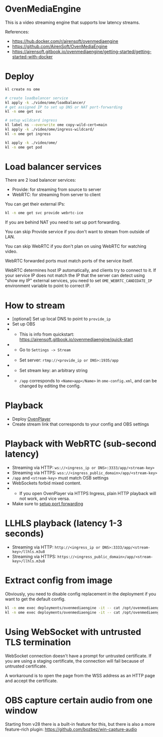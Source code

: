 
# OvenMediaEngine

This is a video streaming engine that supports low latency streams.

References:
- https://hub.docker.com/r/airensoft/ovenmediaengine
- https://github.com/AirenSoft/OvenMediaEngine
- https://airensoft.gitbook.io/ovenmediaengine/getting-started/getting-started-with-docker

# Deploy

```bash
kl create ns ome

# create loadbalancer service
kl apply -k ./video/ome/loadbalancer/
# get assigned IP to set up DNS or NAT port-forwarding
kl -n ome get svc

# setup wildcard ingress
kl label ns --overwrite ome copy-wild-cert=main
kl apply -k ./video/ome/ingress-wildcard/
kl -n ome get ingress

kl apply -k ./video/ome/
kl -n ome get pod
```

# Load balancer services

There are 2 load balancer services:
- Provide: for streaming from source to server
- WebRTC: for streaming from server to client

You can get their external IPs:
```bash
kl -n ome get svc provide webrtc-ice
```

If you are behind NAT you need to set up port forwarding.

You can skip Provide service if you don't want to stream from outside of LAN.

You can skip WebRTC if you don't plan on using WebRTC for watching video.

WebRTC forwarded ports must match ports of the service itself.

WebRTC determines host IP automatically, and clients try to connect to it.
If your service IP does not match the IP that the server can detect using "show my IP" external services,
you need to set `OME_WEBRTC_CANDIDATE_IP` environment variable to point to correct IP.

# How to stream

- [optional] Set up local DNS to point to `provide_ip`
- Set up OBS
- - This is info from quickstart: https://airensoft.gitbook.io/ovenmediaengine/quick-start
- - Go to `Settings -> Stream`
- - Set server: `rtmp://<provide_ip or DNS>:1935/app`
- - Set stream key: an arbitrary string
- - `/app` corresponds to `<Name>app</Name>` in `ome-config.xml`, and can be changed by editing the config.

# Playback

- Deploy [OvenPlayer](../ovenplayer/readme.md)
- Create stream link that corresponds to your config and OBS settings

# Playback with WebRTC (sub-second latency)

- Streaming via HTTP: `ws://<ingress_ip or DNS>:3333/app/<stream-key>`
- Streaming via HTTPS: `wss://<ingress_public_domain>/app/<stream-key>`
- `/app` and `<stream-key>` must match OSB settings
- WebSockets forbid mixed content.
- - If you open OvenPlayer via HTTPS Ingress,
    plain HTTP playback will not work, and vice versa.
- Make sure to [setup port forwarding](#load-balancer-services)

# LLHLS playback (latency 1-3 seconds)

- Streaming via HTTP: `http://<ingress_ip or DNS>:3333/app/<stream-key>/llhls.m3u8`
- Streaming via HTTPS: `https://<ingress_public_domain>/app/<stream-key>/llhls.m3u8`

# Extract config from image

Obviously, you need to disable config replacement in the deployment if you want to get the default config.

```bash
kl -n ome exec deployments/ovenmediaengine -it -- cat /opt/ovenmediaengine/bin/origin_conf/Server.xml > ome-config.xml
kl -n ome exec deployments/ovenmediaengine -it -- cat /opt/ovenmediaengine/bin/edge_conf/Server.xml > ome-edge-config.xml
```

# Using WebSocket with untrusted TLS termination

WebSocket connection doesn't have a prompt for untrusted certificate.
If you are using a staging certificate, the connection will fail because of untrusted certificate.

A workaround is to open the page from the WSS address as an HTTP page and accept the certificate.

# OBS capture certain audio from one window

Starting from v28 there is a built-in feature for this, but there is also a more feature-rich plugin:
https://github.com/bozbez/win-capture-audio

